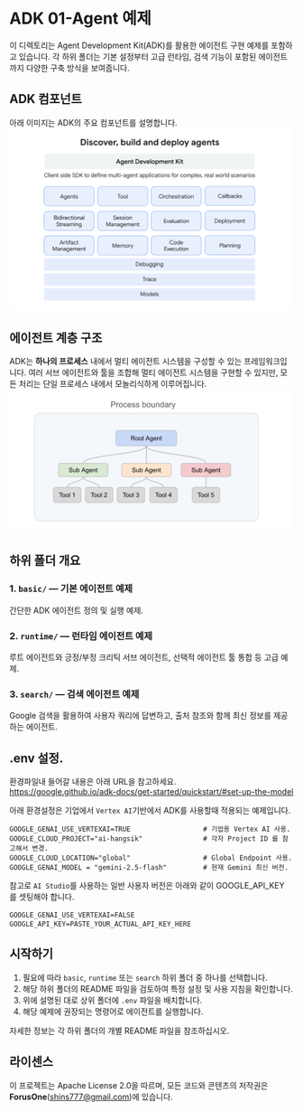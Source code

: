 # ADK 01-Agent 예제

이 디렉토리는 Agent Development Kit(ADK)를 활용한 에이전트 구현 예제를 포함하고 있습니다. 각 하위 폴더는 기본 설정부터 고급 런타임, 검색 기능이 포함된 에이전트까지 다양한 구축 방식을 보여줍니다.

## ADK 컴포넌트
아래 이미지는 ADK의 주요 컴포넌트를 설명합니다.
![adk component](https://github.com/ForusOne/adk_agent/blob/main/images/adk_components.png?raw=true)

## 에이전트 계층 구조
ADK는 **하나의 프로세스** 내에서 멀티 에이전트 시스템을 구성할 수 있는 프레임워크입니다. 여러 서브 에이전트와 툴을 조합해 멀티 에이전트 시스템을 구현할 수 있지만, 모든 처리는 단일 프로세스 내에서 모놀리식하게 이루어집니다.
![Agent Hierarchy](https://github.com/ForusOne/adk_agent/blob/main/images/multi-agent.png?raw=true)

## 하위 폴더 개요

### 1. `basic/` — 기본 에이전트 예제
간단한 ADK 에이전트 정의 및 실행 예제.

### 2. `runtime/` — 런타임 에이전트 예제
루트 에이전트와 긍정/부정 크리틱 서브 에이전트, 선택적 에이전트 툴 통합 등 고급 예제.

### 3. `search/` — 검색 에이전트 예제
Google 검색을 활용하여 사용자 쿼리에 답변하고, 출처 참조와 함께 최신 정보를 제공하는 에이전트.


## .env 설정.
환경파일내 들어갈 내용은 아래 URL을 참고하세요.    
https://google.github.io/adk-docs/get-started/quickstart/#set-up-the-model 

아래 환경설정은 기업에서 `Vertex AI`기반에서 ADK를 사용할때 적용되는 예제입니다.    

```
GOOGLE_GENAI_USE_VERTEXAI=TRUE                  # 기업용 Vertex AI 사용.
GOOGLE_CLOUD_PROJECT="ai-hangsik"               # 각자 Project ID 를 참고해서 변경.
GOOGLE_CLOUD_LOCATION="global"                  # Global Endpoint 사용.
GOOGLE_GENAI_MODEL = "gemini-2.5-flash"         # 현재 Gemini 최신 버전.
```

참고로 `AI Studio`를 사용하는 일반 사용자 버전은 아래와 같이 GOOGLE_API_KEY 를 셋팅해야 합니다.  

```
GOOGLE_GENAI_USE_VERTEXAI=FALSE
GOOGLE_API_KEY=PASTE_YOUR_ACTUAL_API_KEY_HERE
```

## 시작하기

1. 필요에 따라 `basic`, `runtime` 또는 `search` 하위 폴더 중 하나를 선택합니다.
2. 해당 하위 폴더의 README 파일을 검토하여 특정 설정 및 사용 지침을 확인합니다.
3. 위에 설명된 대로 상위 폴더에 `.env` 파일을 배치합니다.
4. 해당 예제에 권장되는 명령어로 에이전트를 실행합니다.

자세한 정보는 각 하위 폴더의 개별 README 파일을 참조하십시오.

## 라이센스

이 프로젝트는 Apache License 2.0을 따르며, 모든 코드와 콘텐츠의 저작권은 **ForusOne**(shins777@gmail.com)에 있습니다.
